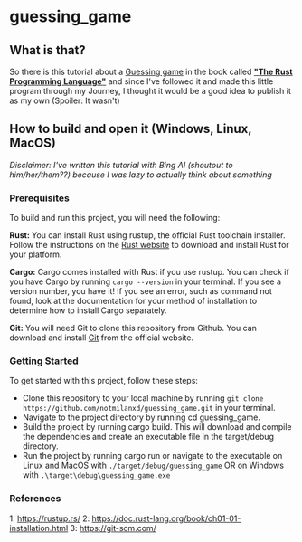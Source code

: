 # guessing_game

## What is that?
So there is this tutorial about a [Guessing game](https://doc.rust-lang.org/book/ch02-00-guessing-game-tutorial.html) in the book called [**"The Rust Programming Language"**](https://doc.rust-lang.org/book/) and since I've followed it and made this little program through my Journey, I thought it would be a good idea to publish it as my own (Spoiler: It wasn't)

## How to build and open it (Windows, Linux, MacOS)
*Disclaimer: I've written this tutorial with Bing AI (shoutout to him/her/them??) because I was lazy to actually think about something*

### Prerequisites

To build and run this project, you will need the following:

**Rust:** You can install Rust using rustup, the official Rust toolchain installer. Follow the instructions on the [Rust website](https://www.rust-lang.org/tools/install) to download and install Rust for your platform. 

**Cargo:** Cargo comes installed with Rust if you use rustup. You can check if you have Cargo by running ```cargo --version``` in your terminal. If you see a version number, you have it! If you see an error, such as command not found, look at the documentation for your method of installation to determine how to install Cargo separately.

**Git:** You will need Git to clone this repository from Github. You can download and install [Git](https://git-scm.com/) from the official website.

### Getting Started

To get started with this project, follow these steps:

- Clone this repository to your local machine by running ```git clone https://github.com/notmilanxd/guessing_game.git``` in your terminal.
- Navigate to the project directory by running cd guessing_game.
- Build the project by running cargo build. This will download and compile the dependencies and create an executable file in the target/debug directory.
- Run the project by running cargo run or navigate to the executable on Linux and MacOS with ```./target/debug/guessing_game``` OR on Windows with ```.\target\debug\guessing_game.exe``` 

### References

1: https://rustup.rs/ 2: https://doc.rust-lang.org/book/ch01-01-installation.html 3: https://git-scm.com/
